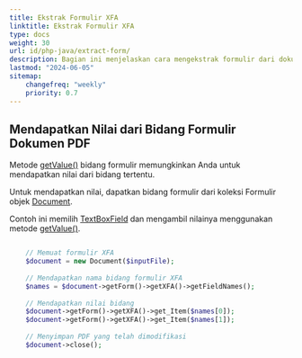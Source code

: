 ```yaml
---
title: Ekstrak Formulir XFA
linktitle: Ekstrak Formulir XFA
type: docs
weight: 30
url: id/php-java/extract-form/
description: Bagian ini menjelaskan cara mengekstrak formulir dari dokumen PDF Anda dengan Aspose.PDF untuk PHP via Java.
lastmod: "2024-06-05"
sitemap:
    changefreq: "weekly"
    priority: 0.7
---
```


## Mendapatkan Nilai dari Bidang Formulir Dokumen PDF

Metode [getValue()](https://reference.aspose.com/pdf/java/com.aspose.pdf/TextBoxField#getValue--) bidang formulir memungkinkan Anda untuk mendapatkan nilai dari bidang tertentu.

Untuk mendapatkan nilai, dapatkan bidang formulir dari koleksi Formulir objek [Document](https://reference.aspose.com/pdf/java/com.aspose.pdf/Document).

Contoh ini memilih [TextBoxField](https://reference.aspose.com/pdf/java/com.aspose.pdf/TextBoxField) dan mengambil nilainya menggunakan metode [getValue()](https://reference.aspose.com/pdf/java/com.aspose.pdf/TextBoxField#getValue--).

```php

    // Memuat formulir XFA
    $document = new Document($inputFile);
    
    // Mendapatkan nama bidang formulir XFA
    $names = $document->getForm()->getXFA()->getFieldNames();
        
    // Mendapatkan nilai bidang
    $document->getForm()->getXFA()->get_Item($names[0]);
    $document->getForm()->getXFA()->get_Item($names[1]);
    
    // Menyimpan PDF yang telah dimodifikasi
    $document->close();
```